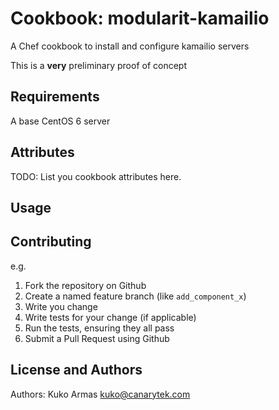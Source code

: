 Cookbook: modularit-kamailio
==========================

A Chef cookbook to install and configure kamailio servers

This is a **very** preliminary proof of concept

Requirements
------------

A base CentOS 6 server

Attributes
----------
TODO: List you cookbook attributes here.

Usage
-----

Contributing
------------

e.g.
  1. Fork the repository on Github
  2. Create a named feature branch (like `add_component_x`)
  3. Write you change
  4. Write tests for your change (if applicable)
  5. Run the tests, ensuring they all pass
  6. Submit a Pull Request using Github

License and Authors
-------------------
Authors: Kuko Armas <kuko@canarytek.com>
